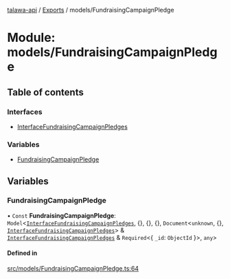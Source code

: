 [talawa-api](../README.md) / [Exports](../modules.md) / models/FundraisingCampaignPledge

# Module: models/FundraisingCampaignPledge

## Table of contents

### Interfaces

- [InterfaceFundraisingCampaignPledges](../interfaces/models_FundraisingCampaignPledge.InterfaceFundraisingCampaignPledges.md)

### Variables

- [FundraisingCampaignPledge](models_FundraisingCampaignPledge.md#fundraisingcampaignpledge)

## Variables

### FundraisingCampaignPledge

• `Const` **FundraisingCampaignPledge**: `Model`\<[`InterfaceFundraisingCampaignPledges`](../interfaces/models_FundraisingCampaignPledge.InterfaceFundraisingCampaignPledges.md), \{\}, \{\}, \{\}, `Document`\<`unknown`, \{\}, [`InterfaceFundraisingCampaignPledges`](../interfaces/models_FundraisingCampaignPledge.InterfaceFundraisingCampaignPledges.md)\> & [`InterfaceFundraisingCampaignPledges`](../interfaces/models_FundraisingCampaignPledge.InterfaceFundraisingCampaignPledges.md) & `Required`\<\{ `_id`: `ObjectId`  \}\>, `any`\>

#### Defined in

[src/models/FundraisingCampaignPledge.ts:64](https://github.com/PalisadoesFoundation/talawa-api/blob/636e51c/src/models/FundraisingCampaignPledge.ts#L64)

